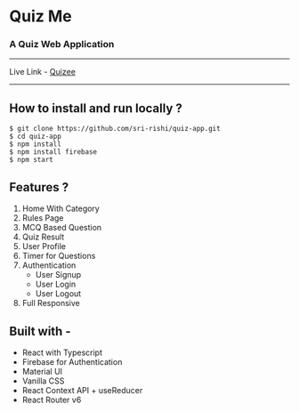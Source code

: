
# Quiz Me
###  A Quiz Web Application

<hr />

Live Link - [Quizee](https://quizee-quiz.netlify.app/)

<hr/>


## **How to install and run locally ?**

```
$ git clone https://github.com/sri-rishi/quiz-app.git
$ cd quiz-app
$ npm install
$ npm install firebase
$ npm start
```

## Features ?

1. Home With Category
2. Rules Page
3. MCQ Based Question 
4. Quiz Result 
5. User Profile 
6. Timer for Questions
10. Authentication
      - User Signup
      - User Login
      - User Logout
11. Full Responsive

  

## **Built with -**

- React with Typescript 
- Firebase for Authentication
- Material UI 
- Vanilla CSS
- React Context API + useReducer
- React Router v6
